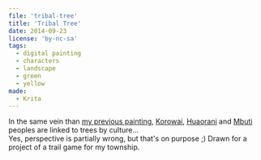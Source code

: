 ```yaml
---
file: 'tribal-tree'
title: 'Tribal Tree'
date: 2014-09-23
license: 'by-nc-sa'
tags:
  - digital painting
  - characters
  - landscape
  - green
  - yellow
made:
  - Krita
---
```


In the same vein than [my previous painting](../tree-peoples), [Korowai](http://en.wikipedia.org/wiki/Korowai_people), [Huaorani](http://en.wikipedia.org/wiki/Huaorani_people) and [Mbuti](http://en.wikipedia.org/wiki/Mbuti_people) peoples are linked to trees by culture...  
Yes, perspective is partially wrong, but that's on purpose ;)
Drawn for a project of a trail game for my township.
